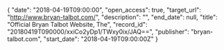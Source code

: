 {
  "date": "2018-04-19T09:00:00", 
  "open_access": true, 
  "target_url": "http://www.bryan-talbot.com/", 
  "description": "", 
  "end_date": null, 
  "title": "Official Bryan Talbot Website, The", 
  "record_id": "20180419T090000/xxiCo2yDp1/TWxy0ix/JAQ==", 
  "publisher": "bryan-talbot.com", 
  "start_date": "2018-04-19T09:00:00Z"
}

